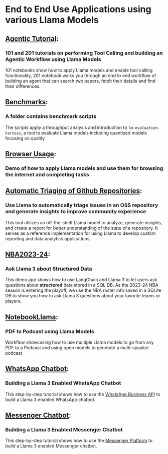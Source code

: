 # End to End Use Applications using various Llama Models

## [Agentic Tutorial](./agents/): 

### 101 and 201 tutorials on performing Tool Calling and building an Agentic Workflow using Llama Models
101 notebooks show how to apply Llama models and enable tool calling functionality, 201 notebook walks you through an end to end workflow of building an agent that can search two papers, fetch their details and find their differences.

## [Benchmarks](./benchmarks/): 

### A folder contains benchmark scripts 
The scripts apply a throughput analysis and introduction to `lm-evaluation-harness`, a tool to evaluate Llama models including quantized models focusing on quality

## [Browser Usage](./browser_use/): 

### Demo of how to apply Llama models and use them for browsing the internet and completing tasks

## [Automatic Triaging of Github Repositories](./github_triage/walkthrough.ipynb): 

### Use Llama to automatically triage issues in an OSS repository and generate insights to improve community experience
This tool utilizes an off-the-shelf Llama model to analyze, generate insights, and create a report for better understanding of the state of a repository. It serves as a reference implementation for using Llama to develop custom reporting and data analytics applications.


## [NBA2023-24](./coding/text2sql/quickstart.ipynb): 

### Ask Llama 3 about Structured Data
This demo app shows how to use LangChain and Llama 3 to let users ask questions about **structured** data stored in a SQL DB. As the 2023-24 NBA season is entering the playoff, we use the NBA roster info saved in a SQLite DB to show you how to ask Llama 3 questions about your favorite teams or players.

## [NotebookLlama](./NotebookLlama/): 

### PDF to Podcast using Llama Models
Workflow showcasing how to use multiple Llama models to go from any PDF to a Podcast and using open models to generate a multi-speaker podcast


## [WhatsApp Chatbot](./customerservice_chatbots/whatsapp_chatbot/whatsapp_llama3.md): 
### Building a Llama 3 Enabled WhatsApp Chatbot
This step-by-step tutorial shows how to use the [WhatsApp Business API](https://developers.facebook.com/docs/whatsapp/cloud-api/overview) to build a Llama 3 enabled WhatsApp chatbot.

## [Messenger Chatbot](./customerservice_chatbots/messenger_chatbot/messenger_llama3.md): 

### Building a Llama 3 Enabled Messenger Chatbot
This step-by-step tutorial shows how to use the [Messenger Platform](https://developers.facebook.com/docs/messenger-platform/overview) to build a Llama 3 enabled Messenger chatbot.

